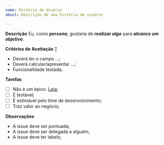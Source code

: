 ```yaml
---
name: História de Usuário
about: Descrição de uma história de usuário

---
```


**Descrição**
Eu, como ***persona***, gostaria de ***realizar algo*** para ***alcance um objetivo***.

**Critérios de Aceitação** [?](http://www.metodoagil.com/historias-de-usuario/)
- Deverá ter o campo ...;
- Deverá calcular/apresentar ...;
- Funcionalidade testada;


**Tarefas**
- [ ] Não é um épico. [Leia](https://sitecampus.com.br/user-story-epico-e-tema-qual-diferenca/);
- [ ] É testável;
- [ ] É estimável pelo time de desenvolvimento;
- [ ] Traz valor ao negócio;

**Observações**

- A issue deve ser pontuada;
- A issue deve ser delegada a alguém;
- A issue deve ter labels;
